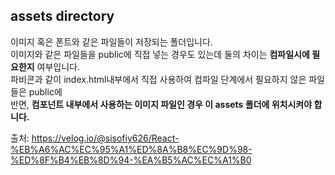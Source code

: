 ## assets directory

이미지 혹은 폰트와 같은 파일들이 저장되는 폴더입니다. <br />
이미지와 같은 파일들을 public에 직접 넣는 경우도 있는데 둘의 차이는 **컴파일시에 필요한지** 여부입니다. <br />
파비콘과 같이 index.html내부에서 직접 사용하여 컴파일 단계에서 필요하지 않은 파일들은 public에 <br />
반면, **컴포넌트 내부에서 사용하는 이미지 파일인 경우 이 assets 폴더에 위치시켜야 합니다.** <br />

출처: https://velog.io/@sisofiy626/React-%EB%A6%AC%EC%95%A1%ED%8A%B8%EC%9D%98-%ED%8F%B4%EB%8D%94-%EA%B5%AC%EC%A1%B0

